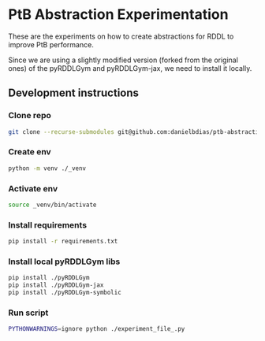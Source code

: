 # PtB Abstraction Experimentation

These are the experiments on how to create abstractions for RDDL to improve PtB performance.

Since we are using a slightly modified version (forked from the original ones) of the pyRDDLGym and pyRDDLGym-jax, we need to install it locally.

## Development instructions

### Clone repo

```sh
git clone --recurse-submodules git@github.com:danielbdias/ptb-abstraction-experimentation.git
```

### Create env 
```sh
python -m venv ./_venv
```

### Activate env 
```sh
source _venv/bin/activate
```

### Install requirements
```sh
pip install -r requirements.txt
```

### Install local pyRDDLGym libs
```sh
pip install ./pyRDDLGym
pip install ./pyRDDLGym-jax
pip install ./pyRDDLGym-symbolic
```

### Run script
```sh
PYTHONWARNINGS=ignore python ./experiment_file_.py
``````